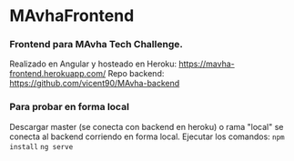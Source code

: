 # MAvhaFrontend

### Frontend para MAvha Tech Challenge.
Realizado en Angular y hosteado en Heroku: https://mavha-frontend.herokuapp.com/
Repo backend: https://github.com/vicent90/MAvha-backend
### Para probar en forma local
Descargar master (se conecta con backend en heroku) o rama "local" se conecta al backend corriendo en forma local.
Ejecutar los comandos: 
`npm install`
`ng serve`
